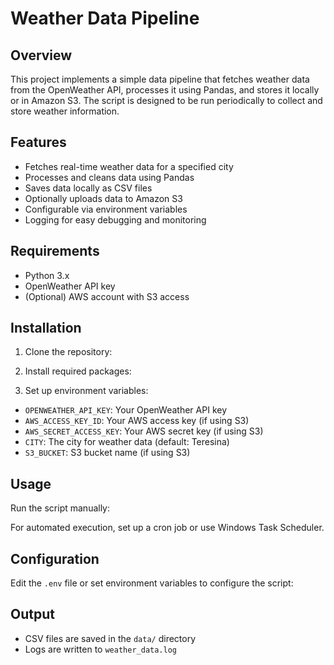 # Weather Data Pipeline

## Overview
This project implements a simple data pipeline that fetches weather data from the OpenWeather API, processes it using Pandas, and stores it locally or in Amazon S3. The script is designed to be run periodically to collect and store weather information.

## Features
- Fetches real-time weather data for a specified city
- Processes and cleans data using Pandas
- Saves data locally as CSV files
- Optionally uploads data to Amazon S3
- Configurable via environment variables
- Logging for easy debugging and monitoring

## Requirements
- Python 3.x
- OpenWeather API key
- (Optional) AWS account with S3 access

## Installation
1. Clone the repository:
  
2. Install required packages:

3. Set up environment variables:
- `OPENWEATHER_API_KEY`: Your OpenWeather API key
- `AWS_ACCESS_KEY_ID`: Your AWS access key (if using S3)
- `AWS_SECRET_ACCESS_KEY`: Your AWS secret key (if using S3)
- `CITY`: The city for weather data (default: Teresina)
- `S3_BUCKET`: S3 bucket name (if using S3)

## Usage
Run the script manually:


For automated execution, set up a cron job or use Windows Task Scheduler.

## Configuration
Edit the `.env` file or set environment variables to configure the script:

## Output
- CSV files are saved in the `data/` directory
- Logs are written to `weather_data.log`
